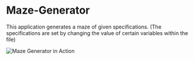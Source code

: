 # Maze-Generator
This application generates a maze of given specifications. (The specifications are set by changing the value of certain variables within the file)

![Maze Generator in Action](maze.gif)
